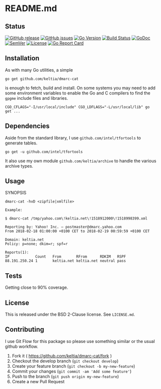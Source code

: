 # README.md

## Status

[![GitHub release](https://img.shields.io/github/release/keltia/dmarc-cat.svg)](https://github.com/keltia/dmarc-cat/releases)
[![GitHub issues](https://img.shields.io/github/issues/keltia/dmarc-cat.svg)](https://github.com/keltia/dmarc-cat/issues)
[![Go Version](https://img.shields.io/badge/go-1.10-blue.svg)](https://golang.org/dl/)
[![Build Status](https://travis-ci.org/keltia/dmarc-cat.svg?branch=master)](https://travis-ci.org/keltia/dmarc-cat)
[![GoDoc](http://godoc.org/github.com/keltia/dmarc-cat?status.svg)](http://godoc.org/github.com/keltia/dmarc-cat)
[![SemVer](http://img.shields.io/SemVer/2.0.0.png)](https://semver.org/spec/v2.0.0.html)
[![License](https://img.shields.io/pypi/l/Django.svg)](https://opensource.org/licenses/BSD-2-Clause)
[![Go Report Card](https://goreportcard.com/badge/github.com/keltia/dmarc-cat)](https://goreportcard.com/report/github.com/keltia/dmarc-cat)

## Installation

As with many Go utilities, a simple

    go get github.com/keltia/dmarc-cat

is enough to fetch, build and install.  On some systems you may need to add some environment variables to enable the Go and C compilers to find the `gpgme` include files and libraries.

    CGO_CFLAGS="-I/usr/local/include" CGO_LDFLAGS="-L/usr/local/lib" go get ...

## Dependencies

Aside from the standard library, I use `github.com/intel/tfortools` to generate tables.

    go get -u github.com/intel/tfortools

It also use my own module `github.com/keltia/archive` to handle the various archive types.

## Usage

SYNOPSIS
```
dmarc-cat -hvD <zipfile|xmlfile>

Example:

$ dmarc-cat /tmp/yahoo.com\!keltia.net\!1518912000\!1518998399.xml

Reporting by: Yahoo! Inc. — postmaster@dmarc.yahoo.com
From 2018-02-18 01:00:00 +0100 CET to 2018-02-19 00:59:59 +0100 CET

Domain: keltia.net
Policy: p=none; dkim=r; spf=r

Reports(1):
IP            Count   From       RFrom      RDKIM   RSPF
88.191.250.24 1       keltia.net keltia.net neutral pass
```

## Tests

Getting close to 90% coverage.

## License

This is released under the BSD 2-Clause license.  See `LICENSE.md`.

## Contributing

I use Git Flow for this package so please use something similar or the usual github workflow.

1. Fork it ( https://github.com/keltia/dmarc-cat/fork )
2. Checkout the develop branch (`git checkout develop`)
3. Create your feature branch (`git checkout -b my-new-feature`)
4. Commit your changes (`git commit -am 'Add some feature'`)
5. Push to the branch (`git push origin my-new-feature`)
6. Create a new Pull Request
